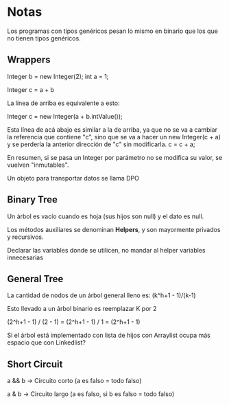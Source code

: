 # Notas

Los programas con tipos genéricos pesan lo mismo en binario que los que no tienen tipos genéricos.  




## Wrappers

Integer b = new Integer(2);
int a = 1;

Integer c = a + b

La línea de arriba es equivalente a esto: 

Integer c = new Integer(a + b.intValue());


Esta línea de acá abajo es similar a la de arriba, ya que no se va a cambiar la referencia que contiene "c", sino que se va a hacer un new Integer(c + a) y se perdería la anterior dirección de "c" sin modificarla.
c = c + a; 


En resumen, si se pasa un Integer por parámetro no se modifica su valor, se vuelven "inmutables".




Un objeto para transportar datos se llama DPO




## Binary Tree

Un árbol es vacío cuando es hoja (sus hijos son null) y el dato es null.

Los métodos auxiliares se denominan **Helpers**, y son mayormente privados y recursivos.

Declarar las variables donde se utilicen, no mandar al helper variables innecesarias


## General Tree
La cantidad de nodos de un árbol general lleno es:
(k^h+1 - 1)/(k-1)

Esto llevado a un árbol binario es reemplazar K por 2

(2^h+1 - 1) / (2 - 1) =
(2^h+1 - 1) / 1 =
(2^h+1 - 1)

Si el árbol está implementado con lista de hijos con Arraylist ocupa más espacio que con Linkedlist?

## Short Circuit

a && b -> Circuito corto (a es falso = todo falso)

a & b -> Circuito largo (a es falso, si b es falso = todo falso)






